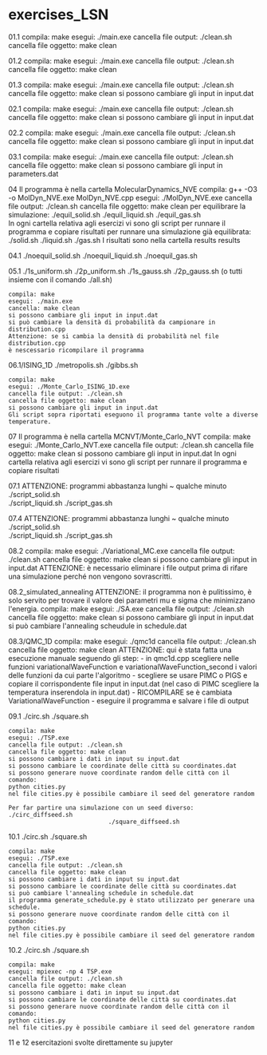 # exercises_LSN

01.1 
	compila: make
	esegui: ./main.exe
	cancella file output: ./clean.sh
	cancella file oggetto: make clean

01.2
        compila: make
	esegui: ./main.exe
	cancella file output: ./clean.sh
	cancella file oggetto: make clean

01.3
        compila: make
	esegui: ./main.exe
	cancella file output: ./clean.sh
	cancella file oggetto: make clean
        si possono cambiare gli input in input.dat

02.1
        compila: make
	esegui: ./main.exe
	cancella file output: ./clean.sh
	cancella file oggetto: make clean
        si possono cambiare gli input in input.dat

02.2
        compila: make
	esegui: ./main.exe
	cancella file output: ./clean.sh
	cancella file oggetto: make clean
        si possono cambiare gli input in input.dat

03.1
        compila: make
	esegui: ./main.exe
	cancella file output: ./clean.sh
	cancella file oggetto: make clean
        si possono cambiare gli input in parameters.dat

04
Il programma è nella cartella MolecularDynamics_NVE
compila: g++ -O3 -o MolDyn_NVE.exe MolDyn_NVE.cpp
esegui: ./MolDyn_NVE.exe
cancella file output: ./clean.sh
cancella file oggetto: make clean
per equilibrare la simulazione: ./equil_solid.sh
				./equil_liquid.sh
				./equil_gas.sh			
In ogni cartella relativa agli esercizi vi sono gli script per runnare il programma e 		copiare risultati
per runnare una simulazione già equilibrata:	./solid.sh
					   	./liquid.sh
						./gas.sh
I risultati sono nella cartella results results	

04.1
	./noequil_solid.sh
	./noequil_liquid.sh
	./noequil_gas.sh

05.1
	./1s_uniform.sh
	./2p_uniform.sh
	./1s_gauss.sh
	./2p_gauss.sh
	(o tutti insieme con il comando ./all.sh)

	compila: make
	esegui: ./main.exe
	cancella: make clean
	si possono cambiare gli input in input.dat
	si può cambiare la densità di probabilità da campionare in distribution.cpp
	Attenzione: se si cambia la densità di probabilità nel file distribution.cpp 
	è nescessario ricompilare il programma

06.1/ISING_1D
	./metropolis.sh
	./gibbs.sh

	compila: make
	esegui: ./Monte_Carlo_ISING_1D.exe
	cancella file output: ./clean.sh
	cancella file oggetto: make clean
	si possono cambiare gli input in input.dat
	Gli script sopra riportati eseguono il programma tante volte a diverse temperature.

07
Il programma è nella cartella MCNVT/Monte_Carlo_NVT
compila: make
esegui: ./Monte_Carlo_NVT.exe
cancella file output: ./clean.sh
cancella file oggetto: make clean
si possono cambiare gli input in input.dat
In ogni cartella relativa agli esercizi vi sono gli script per runnare il programma e 		copiare risultati

07.1
	ATTENZIONE: programmi abbastanza lunghi ~ qualche minuto
	./script_solid.sh 	
	./script_liquid.sh
	./script_gas.sh

07.4
	ATTENZIONE: programmi abbastanza lunghi ~ qualche minuto
	./script_solid.sh 	
	./script_liquid.sh 
	./script_gas.sh

08.2
	compila: make
	esegui: ./Variational_MC.exe
	cancella file output: ./clean.sh
	cancella file oggetto: make clean
	si possono cambiare gli input in input.dat
	ATTENZIONE: è necessario eliminare i file output prima di rifare una simulazione perché 	non vengono sovrascritti. 	

08.2_simulated_annealing
	ATTENZIONE: il programma non è pulitissimo, è solo servito per trovare il valore dei 		parametri mu e sigma che minimizzano l'energia.
	compila: make
	esegui: ./SA.exe
	cancella file output: ./clean.sh
	cancella file oggetto: make clean
	si possono cambiare gli input in input.dat
	si può cambiare l'annealing scheudule in schedule.dat

08.3/QMC_1D
	compila: make
	esegui: ./qmc1d
	cancella file output: ./clean.sh
	cancella file oggetto: make clean
	ATTENZIONE: qui è stata fatta una esecuzione manuale seguendo gli step:
	- in qmc1d.cpp scegliere nelle funzioni variationalWaveFunction e
	variationalWaveFunction_second i valori delle funzioni da cui parte l'algoritmo
	- scegliere se usare PIMC o PIGS e copiare il corrispondente file input in input.dat
	(nel caso di PIMC scegliere la temperatura inserendola in input.dat)
	- RICOMPILARE se è cambiata VariationalWaveFunction
	- eseguire il programma e salvare i file di output

09.1
	./circ.sh
	./square.sh	
	
	compila: make
	esegui: ./TSP.exe
	cancella file output: ./clean.sh
	cancella file oggetto: make clean
	si possono cambiare i dati in input su input.dat
	si possono cambiare le coordinate delle città su coordinates.dat
	si possono generare nuove coordinate random delle città con il comando:
	python cities.py
	nel file cities.py è possibile cambiare il seed del generatore random

	Per far partire una simulazione con un seed diverso:	./circ_diffseed.sh
								./square_diffseed.sh
								   

10.1
	./circ.sh
	./square.sh	
	
	compila: make
	esegui: ./TSP.exe
	cancella file output: ./clean.sh
	cancella file oggetto: make clean
	si possono cambiare i dati in input su input.dat
	si possono cambiare le coordinate delle città su coordinates.dat
	si può cambiare l'annealing schedule in schedule.dat
	il programma generate_schedule.py è stato utilizzato per generare una schedule.
	si possono generare nuove coordinate random delle città con il comando:
	python cities.py
	nel file cities.py è possibile cambiare il seed del generatore random 

10.2
	./circ.sh
	./square.sh	
	
	compila: make
	esegui: mpiexec -np 4 TSP.exe
	cancella file output: ./clean.sh
	cancella file oggetto: make clean
	si possono cambiare i dati in input su input.dat
	si possono cambiare le coordinate delle città su coordinates.dat
	si possono generare nuove coordinate random delle città con il comando:
	python cities.py
	nel file cities.py è possibile cambiare il seed del generatore random 

11 e 12 esercitazioni svolte direttamente su jupyter

